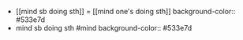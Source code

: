 - [[mind sb doing sth]] = [[mind one's doing sth]]
  background-color:: #533e7d
- mind sb doing sth #mind
  background-color:: #533e7d